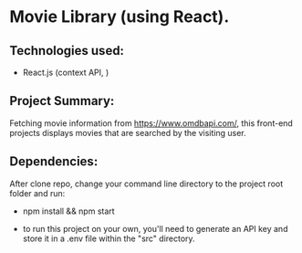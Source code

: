 # Movie Library (using React).

## Technologies used:

- React.js (context API, )

## Project Summary:

Fetching movie information from https://www.omdbapi.com/, this front-end projects displays movies that are searched by the visiting user.

## Dependencies:

After clone repo, change your command line directory to the project root folder and run:

- npm install && npm start

- to run this project on your own, you'll need to generate an API key and store it in a .env file within the "src" directory.

